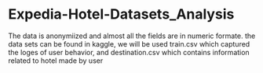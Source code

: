 # Expedia-Hotel-Datasets_Analysis
The data is anonymiized and almost all the fields are in numeric formate. the data sets can be found in kaggle, we will be used train.csv which captured the loges of user behavior, and destination.csv which contains information related to hotel made by user
